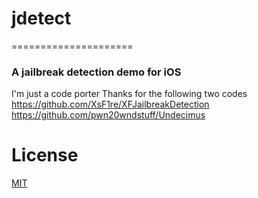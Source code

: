 # jdetect
=====================

### A jailbreak detection demo for iOS

I'm just a code porter
Thanks for the following two codes
https://github.com/XsF1re/XFJailbreakDetection
https://github.com/pwn20wndstuff/Undecimus

# License

[MIT](http://thi.mit-license.org/)

